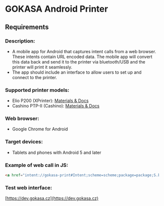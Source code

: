 # GOKASA Android Printer  
  
## Requirements  
  
### Description:  
- A mobile app for Android that captures intent calls from a web browser. These intents contain URL encoded data. The mobile app will convert this data back and send it to the printer via bluetooth/USB and the printer will print it seamlessly.  
- The app should include an interface to allow users to set up and connect to the printer.  

### Supported printer models:  
- Elio P200 (XPrinter): [Materials & Docs](https://drive.google.com/drive/folders/0B52TYGb_gnqpU1JoQWp3SUVEUnc)  
- Cashino PTP-II (Cashino): [Materials & Docs](https://drive.google.com/drive/folders/0B52TYGb_gnqpdkY1Y2J3MkdwNWs)  
  
### Web browser:  
- Google Chrome for Android  
  
### Target devices:  
- Tablets and phones with Android 5 and later  
  
### Example of web call in JS:  
```html
<a href="intent://gokasa-print#Intent;scheme=scheme;package=package;S.browser_fallback_url=https%3A%2F%2Fdev.gokasa.cz%2Finstall-gokasa-printer.html;S.data=hello%20world;end;" target="_blank"/>;
```
  
### Test web interface:  
[https://dev.gokasa.cz](https://dev.gokasa.cz)  
  